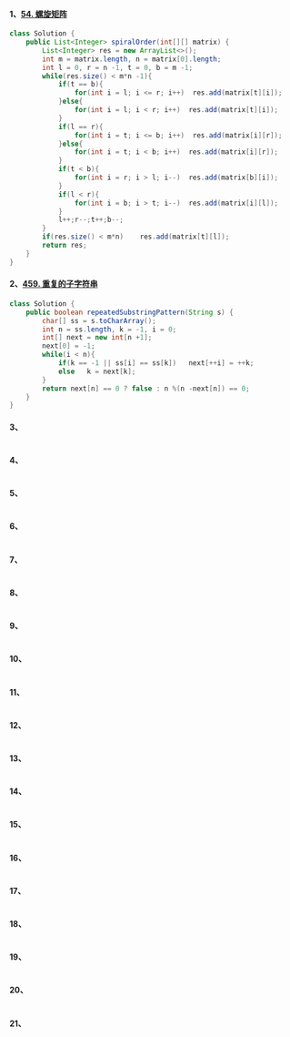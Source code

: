 #### 1、[54. 螺旋矩阵](https://leetcode.cn/problems/spiral-matrix/description/)

```java
class Solution {
    public List<Integer> spiralOrder(int[][] matrix) {
        List<Integer> res = new ArrayList<>();
        int m = matrix.length, n = matrix[0].length;
        int l = 0, r = n -1, t = 0, b = m -1;
        while(res.size() < m*n -1){
            if(t == b){
                for(int i = l; i <= r; i++)  res.add(matrix[t][i]);
            }else{
                for(int i = l; i < r; i++)  res.add(matrix[t][i]);
            }
            if(l == r){
                for(int i = t; i <= b; i++)  res.add(matrix[i][r]);
            }else{
                for(int i = t; i < b; i++)  res.add(matrix[i][r]);
            }
            if(t < b){
                for(int i = r; i > l; i--)  res.add(matrix[b][i]);
            }
            if(l < r){
                for(int i = b; i > t; i--)  res.add(matrix[i][l]);
            }
            l++;r--;t++;b--;
        }
        if(res.size() < m*n)    res.add(matrix[t][l]);
        return res;
    }
}
```

#### 2、[459. 重复的子字符串](https://leetcode.cn/problems/repeated-substring-pattern/description/)

```java
class Solution {
    public boolean repeatedSubstringPattern(String s) {
        char[] ss = s.toCharArray();
        int n = ss.length, k = -1, i = 0;
        int[] next = new int[n +1];
        next[0] = -1;
        while(i < n){
            if(k == -1 || ss[i] == ss[k])   next[++i] = ++k;
            else   k = next[k];
        }
        return next[n] == 0 ? false : n %(n -next[n]) == 0;
    }
}
```

#### 3、[]()

```java

```

#### 4、[]()

```java

```

#### 5、[]()

```java

```

#### 6、[]()

```java

```

#### 7、[]()

```java

```

#### 8、[]()

```java

```

#### 9、[]()

```java

```

#### 10、[]()

```java

```

#### 11、[]()

```java

```

#### 12、[]()

```java

```

#### 13、[]()

```java

```

#### 14、[]()

```java

```

#### 15、[]()

```java

```

#### 16、[]()

```java

```

#### 17、[]()

```java

```

#### 18、[]()

```java

```

#### 19、[]()

```java

```

#### 20、[]()

```java

```

#### 21、[]()

```java

```

